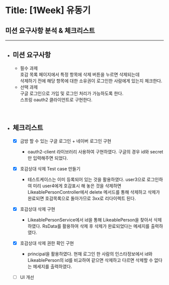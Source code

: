 # Title: [1Week] 유동기

## 미션 요구사항 분석 & 체크리스트

---

- ## **미션 요구사항**
  - 필수 과제 
  <br/>호감 목록 페이지에서 특정 항목에 삭제 버튼을 누르면 삭제되는데
  <br/>삭제하기 전에 해당 항목에 대한 소유권이 로그인한 사람에게 있는지 체크한다.
  - 선택 과제
  <br/>구글 로그인으로 가입 및 로그인 처리가 가능하도록 한다.
  <br/>스프링 oauth2 클라이언트로 구현한다.
<br/><br/><br/>
- ## **체크리스트**
  - [x] 금방 할 수 있는 구글 로그인 + 네이버 로그인 구현
    - oauth2-client 라이브러리 사용하여 구현하였다. 구글의 경우 id와 secret만 입력해주면 되었다.
  - [x] 호감상대 삭제 Test case 만들기
    - 테스트케이스는 이미 등록되어 있는 것을 활용하였다. user3으로 로그인하여 미리 user4에게 호감표시 해 놓은 것을 삭제하면 LikeablePersonController에서 delete 메서드를 통해 삭제하고 삭제가 완료되면 호감목록으로 돌아가므로 3xx로 리다이렉트 된다.
  - [x] 호감상대 삭제 구현
    - LikeablePersonService에서 id을 통해 LikeablePerson을 찾아서 삭제하였다. RsData를 활용하여 삭제 후 삭제가 완료되었다는 메세지를 출력하였다.
  - [x] 호감상대 삭제 권한 확인 구현
    - principal을 활용하였다. 현재 로그인 한 사람의 인스타정보에서 id와 LikeablePerson의 id를 비교하여 같으면 삭제하고 다르면 삭제할 수 없다는 메세지를 출력하였다.
  - [ ] UI 개선


